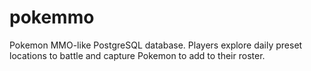# pokemmo
Pokemon MMO-like PostgreSQL database. Players explore daily preset locations to battle and capture Pokemon to add to their roster.
